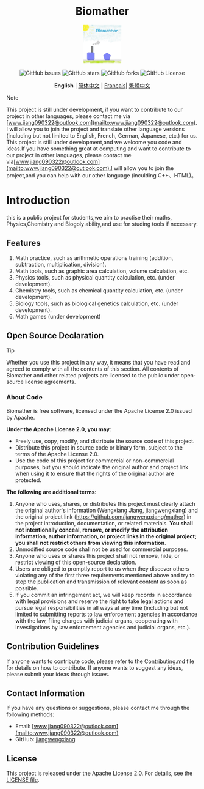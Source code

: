 <h1 align="center">Biomather</h1>
<p align="center">
    <img src="../icons/logo.jpg" width="100" height="100">
</p>
<p align="center" class="shields">
  <span href="https://github.com/jiangwengxiang/biomather/issues" style="text-decoration:none">
    <img alt="GitHub issues" src="https://img.shields.io/badge/issues-0-red"/>
  </span>
  <span href="https://github.com/jiangwengxiang/biomather/stargazers" style="text-decoration:none">
    <img alt="GitHub stars" src="https://img.shields.io/badge/stars-0-green"/>
  </span>
  <span href="https://github.com/jiangwengxiang/biomather/network" style="text-decoration:none">
    <img alt="GitHub forks" src="https://img.shields.io/badge/forks-0-yellow"/>
  </span>
  <span href="https://github.com/jiangwengxiang/biomather/LICENSE" style="text-decoration:none">
    <img alt="GitHub License" src="https://img.shields.io/badge/license-Apache%202.0-blue"/>
  </span>
</p>
<p align="center" class="language" title="Language selection 语言选择">
  <b>English</b> | 
  <a href="../README.md">简体中文</a> | 
  <a href="./README_fr_fr.md">Français</a>|
  <a href="./README_zh_tw.md">繁體中文</a>
</p>

> [!NOTE]
> This project is still under development, if you want to contribute to our project in other languages, please contact me via [www.jiang090322@outlook.com](mailto:www.jiang090322@outlook.com). I will allow you to join the project and translate other language versions (including but not limited to English, French, German, Japanese, etc.) for us.
> This project is still under development,and we welcome you code and ideas.If you have something great at computing and want to contribute to our project in other languages, please contact me via[www.jiang090322@outlook.com](mailto:www.jiang090322@outlook.com).I will allow you to join the project,and you can help with our other language (inculding C++、HTML)。

# Introduction
this is a public project for students,we aim to practise their maths, Physics,Chemistry and Biogoly ability,and use for studing tools if necessary.
## Features
1. Math practice, such as arithmetic operations training (addition, subtraction, multiplication, division).
2. Math tools, such as graphic area calculation, volume calculation, etc.
3. Physics tools, such as physical quantity calculation, etc. (under development).
4. Chemistry tools, such as chemical quantity calculation, etc. (under development).
5. Biology tools, such as biological genetics calculation, etc. (under development).
6. Math games (under development)

## Open Source Declaration

> [!TIP]
> Whether you use this project in any way, it means that you have read and agreed to comply with all the contents of this section.
All contents of Biomather and other related projects are licensed to the public under open-source license agreements.

### About Code

Biomather is free software, licensed under the Apache License 2.0 issued by Apache.

**Under the Apache License 2.0, you may**: 

- Freely use, copy, modify, and distribute the source code of this project.
- Distribute this project in source code or binary form, subject to the terms of the Apache License 2.0.
- Use the code of this project for commercial or non-commercial purposes, but you should indicate the original author and project link when using it to ensure that the rights of the original author are protected.

**The following are additional terms**: 

1. Anyone who uses, shares, or distributes this project must clearly attach the original author's information (Wengxiang Jiang, jiangwengxiang) and the original project link (<https://github.com/jiangwengxiang/mather>) in the project introduction, documentation, or related materials. **You shall not intentionally conceal, remove, or modify the attribution information, author information, or project links in the original project; you shall not restrict others from viewing this information**. 
2. Unmodified source code shall not be used for commercial purposes. 
3. Anyone who uses or shares this project shall not remove, hide, or restrict viewing of this open-source declaration. 
4. Users are obliged to promptly report to us when they discover others violating any of the first three requirements mentioned above and try to stop the publication and transmission of relevant content as soon as possible. 
5. If you commit an infringement act, we will keep records in accordance with legal provisions and reserve the right to take legal actions and pursue legal responsibilities in all ways at any time (including but not limited to submitting reports to law enforcement agencies in accordance with the law, filing charges with judicial organs, cooperating with investigations by law enforcement agencies and judicial organs, etc.).

## Contribution Guidelines

If anyone wants to contribute code, please refer to the [Contributing.md](../Contributing.md) file for details on how to contribute.
If anyone wants to suggest any ideas, please submit your ideas through issues.

## Contact Information
If you have any questions or suggestions, please contact me through the following methods:
- Email: [www.jiang090322@outlook.com](mailto:www.jiang090322@outlook.com)
- GitHub: [jiangwengxiang](https://github.com/jiangwengxiang)

##  License
This project is released under the Apache License 2.0. For details, see the [LICENSE file](../LICENSE).


